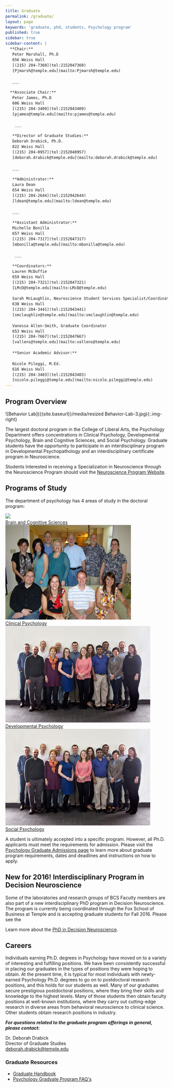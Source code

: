 ```yaml
---
title: Graduate
permalink: /graduate/
layout: page
keywords: 'graduate, phd, students, Psychology program'
published: true
sidebar: true
sidebar-content: |
  **Chair:**  
   Peter Marshall, Ph.D  
   656 Weiss Hall  
   [(215) 204-7360](tel:2152047360)  
   [Pjmarsh@temple.edu](mailto:Pjmarsh@temple.edu)  
   
   ___
   
  **Associate Chair:**  
   Peter James, Ph.D  
   606 Weiss Hall  
   [(215) 204-3409](tel:2152043409)  
   [pjames@temple.edu](mailto:pjames@temple.edu)  
   
    ___
   
   **Director of Graduate Studies:**  
   Deborah Drabick, Ph.D.     
   822 Weiss Hall  
   [(215) 204-0957](tel:2152040957)  
   [deborah.drabick@temple.edu](mailto:deborah.drabick@temple.edu)  
   
   ___
   
   **Administrator:**  
   Laura Dean  
   654 Weiss Hall   
   [(215) 204-2644](tel:2152042644)  
   [ldean@temple.edu](mailto:ldean@temple.edu)  
   
   ___
   
   **Assistant Administrator:**  
   Michelle Bonilla  
   657 Weiss Hall   
   [(215) 204-7317](tel:2152047317)  
   [mbonilla@temple.edu](mailto:mbonilla@temple.edu)  
   
    ___

   **Coordinators:**  
   Lauren McDuffie  
   659 Weiss Hall    
   [(215) 204-7321](tel:2152047321)   
   [LMcD@temple.edu](mailto:LMcD@temple.edu)  

   Sarah McLaughlin, Neuroscience Student Services Specialist/Coordinator  
   638 Weiss Hall    
   [(215) 204-3441](tel:2152043441)  
   [smclaughlin@temple.edu](mailto:smclaughlin@temple.edu)
   
   Vanessa Allen-Smith, Graduate Coordinator  
   653 Weiss Hall    
   [(215) 204-7667](tel:2152047667)   
   [vallens@temple.edu](mailto:vallens@temple.edu)  
   
   **Senior Academic Advisor:**
   
   Nicole Pileggi, M.Ed.  
   616 Weiss Hall    
   [(215) 204-3403](tel:2152043403)   
   [nicole.pileggi@temple.edu](mailto:nicole.pileggi@temple.edu)
---
```


## Program Overview
![Behavior Lab]({{site.baseurl}}/media/resized Behavior-Lab-3.jpg){:.img-right}

The largest doctoral program in the College of Liberal Arts, the Psychology Department offers concentrations in Clinical Psychology, Developmental Psychology, Brain and Cognitive Sciences, and Social Psychology.  Graduate students have the opportunity to participate in an interdisciplinary program in Developmental Psychopathology and an interdisciplinary certificate program in Neuroscience.

Students Interested in receiving a Specialization in Neuroscience through the Neuroscience Program should visit the [Neuroscience Program Website](http://www.cla.temple.edu/neuroscience/).

## Programs of Study

The department of psychology has 4 areas of study in the doctoral program:

 <div class="row">
  <div class="col s6 m15 18"></div>
        <div class="col s8 m3">
            <div class="card">
              <div class="card-image">
              <img src="http://www.cla.temple.edu/psychology/files/2017/11/BCS-Photo-Oct-2017-web-copy.jpg">
              <span class="card-title"></span>
            </div>
            <div class="card-action">
              <a href="#">Brain and Cognitive Sciences</a>
            </div>
            </div>
          </div>
        </div>
  <div class="row">
   <div class="col s6 m15"></div>
        <div class="col s8 m3">
            <div class="card">
              <div class="card-image">
              <img src="https://github.com/TULiberalArts/Psychology/blob/master/media/ClinicalGroupPhoto.jpg">
              <span class="card-title"></span>
            </div>
            <div class="card-action">
              <a href="#">Clinical Psychology</a>
            </div>
            </div>
          </div>
        </div>
   <div class="row">
    <div class="col s6 m15"></div>
        <div class="col s8 m3">
            <div class="card">
              <div class="card-image">
              <img src="https://github.com/TULiberalArts/Psychology/blob/master/media/Resized%20BCS-Photo-Oct-2017-web-copy.png">
              <span class="card-title"></span>
            </div>
            <div class="card-action">
              <a href="#">Developmental Psychology</a>
            </div>
            </div>
          </div>
        </div>
  <div class="row">
   <div class="col s6 m15"></div>
        <div class="col s8 m3">
            <div class="card">
              <div class="card-image">
              <img src="https://github.com/TULiberalArts/Psychology/blob/master/media/Resized%20BCS-Photo-Oct-2017-web-copy.png">
              <span class="card-title"></span>
            </div>
            <div class="card-action">
              <a href="#">Social Psychology</a>
            </div>
            </div>
          </div>
        </div>

A student is ultimately accepted into a specific program. However, all Ph.D. applicants must meet the requirements for admission. Please visit the [Psychology Graduate Admissions page](https://liberalarts.temple.edu/admissions/graduate/psychology) to learn more about graduate program requirements, dates and deadlines and instructions on how to apply.

## New for 2016! Interdisciplinary Program in Decision Neuroscience

Some of the laboratories and research groups of BCS Faculty members are also part of a new interdisciplinary PhD program in Decision Neuroscience. The program is currently being coordinated through the Fox School of Business at Temple and is accepting graduate students for Fall 2016. Please see the 

Learn more about the [PhD in Decision Neuroscience](http://www.fox.temple.edu/cms_academics/phd/decision-neuroscience/).

## Careers
Individuals earning Ph.D. degrees in Psychology have moved on to a variety of interesting and fulfilling positions. We have been consistently successful in placing our graduates in the types of positions they were hoping to obtain. At the present time, it is typical for most individuals with newly-earned Psychology Ph.D. degrees to go on to postdoctoral research positions, and this holds for our students as well. Many of our graduates secure prestigious postdoctoral positions, where they bring their skills and knowledge to the highest levels. Many of those students then obtain faculty positions at well-known institutions, where they carry out cutting-edge research in diverse areas from behavioral neuroscience to clinical science. Other students obtain research positions in industry.

**_For questions related to the graduate program offerings in general, please contact:_**

Dr. Deborah Drabick<br/>
Director of Graduate Studies<br/>
[deborah.drabick@temple.edu](mailto:deborah.drabick@temple.edu)<br/>

### Graduate Resources 
- [Graduate Handbook](https://liberalarts.temple.edu/sites/liberalarts/files/Psychology%20Graduate%20Handbook.pdf)
- [Psychology Gradyate Program FAQ's](https://liberalarts.temple.edu/sites/liberalarts/files/FAQ%20about%20the%20Psychology%20Graduate%20Program.pdf)
